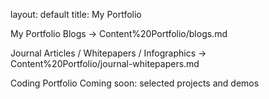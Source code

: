 layout: default
title: My Portfolio

My Portfolio
Blogs → Content%20Portfolio/blogs.md

Journal Articles / Whitepapers / Infographics → Content%20Portfolio/journal-whitepapers.md

Coding Portfolio
Coming soon: selected projects and demos